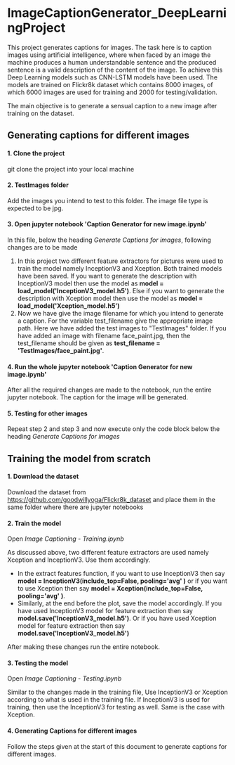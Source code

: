 # ImageCaptionGenerator_DeepLearningProject

This project generates captions for images. The task here is to caption images using artificial intelligence, where when faced by an image the machine produces a human understandable sentence and the produced sentence is a valid description of the content of the image. To achieve this Deep Learning models such as CNN-LSTM models have been used. The models are trained on Flickr8k dataset which contains 8000 images, of which 6000 images are used for training and 2000 for testing/validation.

The main objective is to generate a sensual caption to a new image after training on the dataset.

## Generating captions for different images

#### 1. Clone the project
git clone the project into your local machine


#### 2. TestImages folder
Add the images you intend to test to this folder. The image file type is expected to be jpg.


#### 3. Open jupyter notebook 'Caption Generator for new image.ipynb'
In this file, below the heading *Generate Captions for images*, following changes are to be made

1. In this project two different feature extractors for pictures were used to train the model namely InceptionV3 and Xception. Both trained models have been saved. If you want to generate the description with InceptionV3 model then use the model as **model = load_model('InceptionV3_model.h5')**. Else if you want to generate the description with Xception model then use the model as **model = load_model('Xception_model.h5')**
2. Now we have give the image filename for which you intend to generate a caption. For the variable test_filename give the appropriate image path. Here we have added the test images to "TestImages" folder. If you have added an image with filename face_paint.jpg, then the test_filename should be given as **test_filename = 'TestImages/face_paint.jpg'**.

#### 4. Run the whole jupyter notebook 'Caption Generator for new image.ipynb'

After all the required changes are made to the notebook, run the entire jupyter notebook. The caption for the image will be generated.

#### 5. Testing for other images

Repeat step 2 and step 3 and now execute only the code block below the heading *Generate Captions for images*


## Training the model from scratch

#### 1. Download the dataset

Download the dataset from https://github.com/goodwillyoga/Flickr8k_dataset and place them in the same folder where there are jupyter notebooks

#### 2. Train the model

Open *Image Captioning - Training.ipynb*

As discussed above, two different feature extractors are used namely Xception and InceptionV3. Use them accordingly.
- In the extract features function, if you want to use InceptionV3 then say **model = InceptionV3(include_top=False, pooling='avg' )** or if you want to use Xception then say **model = Xception(include_top=False, pooling='avg' )**.
- Similarly, at the end before the plot, save the model accordingly. If you have used InceptionV3 model for feature extraction then say **model.save('InceptionV3_model.h5')**. Or if you have used Xception model for feature extraction then say **model.save('InceptionV3_model.h5')**

After making these changes run the entire notebook.


#### 3. Testing the model

Open *Image Captioning - Testing.ipynb*

Similar to the changes made in the training file, Use InceptionV3 or Xception according to what is used in the training file. If InceptionV3 is used for training, then use the InceptionV3 for testing as well. Same is the case with Xception.


#### 4. Generating Captions for different images

Follow the steps given at the start of this document to generate captions for different images.
